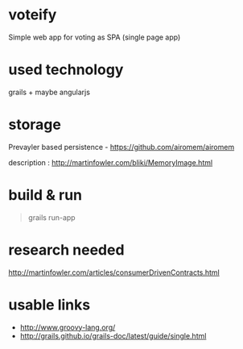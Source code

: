 # voteify
Simple web app for voting as SPA (single page app)

# used technology
grails + maybe angularjs

# storage
Prevayler based persistence - https://github.com/airomem/airomem

description : http://martinfowler.com/bliki/MemoryImage.html

# build & run
> grails
> run-app

# research needed

http://martinfowler.com/articles/consumerDrivenContracts.html

# usable links
 * http://www.groovy-lang.org/
 * http://grails.github.io/grails-doc/latest/guide/single.html
